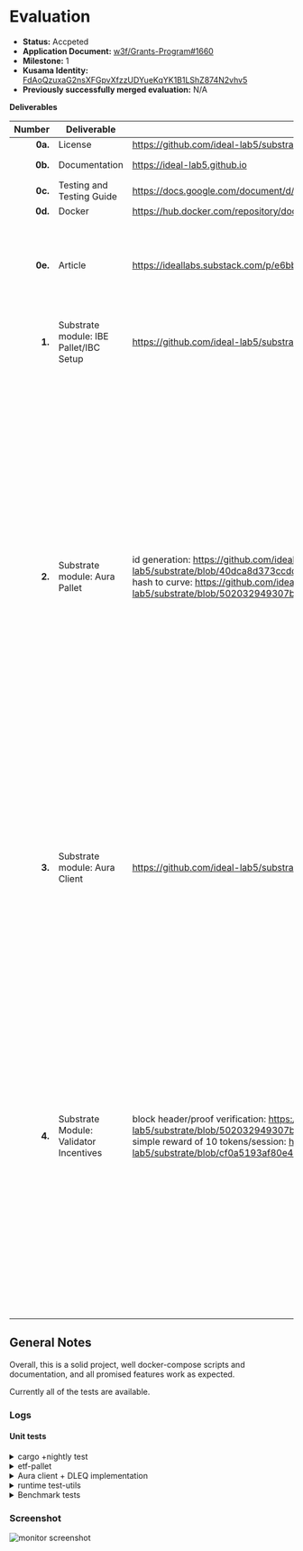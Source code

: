 # Evaluation

- **Status:** Accpeted
- **Application Document:** [w3f/Grants-Program#1660](https://github.com/w3f/Grants-Program/blob/master/applications/cryptex.md)
- **Milestone:** 1
- **Kusama Identity:** [FdAoQzuxaG2nsXFGpvXfzzUDYueKqYK1B1LShZ874N2vhv5](https://sub.id/FdAoQzuxaG2nsXFGpvXfzzUDYueKqYK1B1LShZ874N2vhv5)
- **Previously successfully merged evaluation:** N/A

**Deliverables**

| Number | Deliverable | Link | Notes |
| -----: | ----------- | ------------- | ------------- |
| **0a.** | License | https://github.com/ideal-lab5/substrate/blob/milestone1/LICENSE-GPL3, [etf-pallet](https://github.com/ideal-lab5/substrate/blob/e1b7e7bbbcdb3131edb0c635cec30dfcbe1012eb/bin/node-template/pallets/etf/Cargo.toml#L8) | GPLv3 | 
| **0b.** | Documentation | https://ideal-lab5.github.io | also see inline documentation |
| **0c.** | Testing and Testing Guide | https://docs.google.com/document/d/1XfBpWfTUq-8DYJ43ZqJGpXb_AJMEvK6PV01nEn8JwQo/edit?usp=sharing |  |
| **0d.** | Docker | https://hub.docker.com/repository/docker/ideallabs/etf/general | |
| **0e.** | Article | https://ideallabs.substack.com/p/e6bb13fb-be93-4a22-b039-f81b7c70e93c | It isn't published yet. We're waiting on the milestone's acceptance before publishing. |
| **1.** | Substrate module: IBE Pallet/IBC Setup | https://github.com/ideal-lab5/substrate/tree/milestone1/bin/node-template/pallets/etf/src | Instead of IBC it seemed more fitting to call it the ETF pallet. |
| **2.** | Substrate module: Aura Pallet | id generation: https://github.com/ideal-lab5/substrate/blob/40dca8d373ccdd59696b251f87ba89029a5bae63/client/consensus/aura/src/standalone.rs#L123, hash to curve: https://github.com/ideal-lab5/substrate/blob/502032949307b1c19cba606dbef1d2f108f71a56/client/consensus/aura/src/dleq.rs#L108 | The original thought was we needed to know these values (pubkeys) before a session started, but we didn't. Instead we are able to just calculate these on the fly, and make them publicly calculable as well. This is explained in the docs with how we derive the public key for a slot id, which occurs when blocks are proposed and imported. The first link shows how identities are derived, the second link is to the hash-to-g1 function we use to hash slot ids to a point in G1. |
| **3.** | Substrate module: Aura Client | https://github.com/ideal-lab5/substrate/tree/milestone1/client/consensus/aura/src| See the attached article link and documentation for more insights on how this piece works. Here we have introduced a DLEQ proof and have made several changes in the aura client. |
| **4.** | Substrate Module: Validator Incentives |  block header/proof verification: https://github.com/ideal-lab5/substrate/blob/502032949307b1c19cba606dbef1d2f108f71a56/client/consensus/aura/src/standalone.rs#L390, simple reward of 10 tokens/session: https://github.com/ideal-lab5/substrate/blob/cf0a5193af80e458ee585a614f7ff12ece9b56fd/frame/aura/src/lib.rs#L269 | We implemented this directly in the aura pallet. Since we're using a PoA consensus, validator incentives are really simple: blocks with invalid slot secrets are rejected and the network fails to produce more blocks. At the beginning each session, each validator is awarded 10 tokens. Note that we see the PoA version as a stepping stone, and intend to integrate with Sassafrass + Babe.  |

## General Notes

Overall, this is a solid project, well docker-compose scripts and documentation, and all promised features work as expected. 

Currently all of the tests are available.

### Logs

#### Unit tests

<details>

<summary> cargo +nightly test </summary>

https://drive.google.com/file/d/1Inlv96nT181t75mnxro2LGeiv5rLDJTq/view?usp=drive_link

</details>

<details>

<summary> etf-pallet </summary>

```bash
running 4 tests
test mock::__construct_runtime_integrity_test::runtime_integrity_tests ... ok
test tests::it_sets_the_genesis_state ... ok
test tests::it_fails_to_update_generator_when_not_decodable ... ok
test tests::it_allows_root_to_update_generator ... ok

test result: ok. 4 passed; 0 failed; 0 ignored; 0 measured; 0 filtered out; finished in 0.02s

   Doc-tests pallet-etf

running 0 tests

test result: ok. 0 passed; 0 failed; 0 ignored; 0 measured; 0 filtered out; finished in 0.00s

```

</details>

<details>

<summary> Aura client + DLEQ implementation </summary>

```bash
running 6 tests
test dleq::tests::prove_secret_correctness_manual_testing_tool ... ok
test dleq::tests::dleq_prepare_and_verify_works ... ok
test standalone::tests::authorities_call_works ... ok
test tests::authoring_blocks ... ok
test tests::on_slot_returns_correct_block ... ok
test tests::current_node_authority_should_claim_slot ... ok

test result: ok. 6 passed; 0 failed; 0 ignored; 0 measured; 0 filtered out; finished in 36.43s

   Doc-tests sc-consensus-aura

running 0 tests

test result: ok. 0 passed; 0 failed; 0 ignored; 0 measured; 0 filtered out; finished in 0.00s

```

</details>

<details>

<summary> runtime test-utils </summary>

```bash
running 8 tests
test __construct_runtime_integrity_test::runtime_integrity_tests ... ok
test tests::check_substrate_check_signed_extension_works ... ok
test storage_key_generator::expected_keys_vec_are_matching ... ok
test tests::validate_unsigned_works ... ok
test tests::validate_storage_keys ... ok
test tests::witness_backend_works ... ok
test tests::test_storage ... ok
test tests::heap_pages_is_respected ... ok

test result: ok. 8 passed; 0 failed; 0 ignored; 0 measured; 0 filtered out; finished in 10.56s

   Doc-tests substrate-test-runtime

running 0 tests

test result: ok. 0 passed; 0 failed; 0 ignored; 0 measured; 0 filtered out; finished in 0.00s

```

</details>

<details>

<summary> Benchmark tests </summary>

```bash

Running unittests src/lib.rs (target/debug/deps/pallet_etf-bb86bac3c815b1c1)

running 5 tests
test mock::__construct_runtime_integrity_test::runtime_integrity_tests ... ok
test benchmarking::benchmarks::benchmark_tests::test_benchmarks ... ok
test tests::it_fails_to_update_generator_when_not_decodable ... ok
test tests::it_sets_the_genesis_state ... ok
test tests::it_allows_root_to_update_generator ... ok

test result: ok. 5 passed; 0 failed; 0 ignored; 0 measured; 0 filtered out; finished in 0.01s

   Doc-tests pallet-etf

running 0 tests

test result: ok. 0 passed; 0 failed; 0 ignored; 0 measured; 0 filtered out; finished in 0.00s


```

</details>

### Screenshot

![monitor screenshot](https://github.com/w3f/Grant-Milestone-Delivery/assets/12571049/31a651b9-bf60-4aad-b44a-0883b8721032)